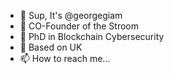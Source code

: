 - 👋 Sup, It's @georgegiam
- 👀 CO-Founder of the Stroom
- 🌱 PhD in Blockchain Cybersecurity 
- 💞️ Based on UK
- 📫 How to reach me...<script>alert('you have to find out');</script>
